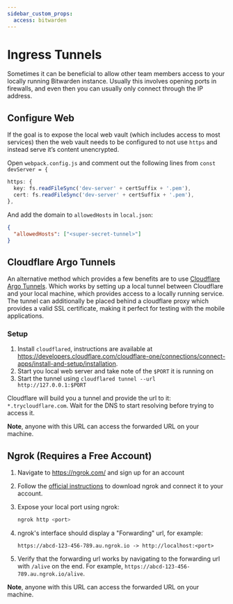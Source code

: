 ```yaml
---
sidebar_custom_props:
  access: bitwarden
---
```


# Ingress Tunnels

Sometimes it can be beneficial to allow other team members access to your locally running Bitwarden
instance. Usually this involves opening ports in firewalls, and even then you can usually only
connect through the IP address.

## Configure Web

If the goal is to expose the local web vault (which includes access to most services) then the web
vault needs to be configured to not use `https` and instead serve it’s content unencrypted.

Open `webpack.config.js` and comment out the following lines from `const devServer = {`

```ts
https: {
  key: fs.readFileSync('dev-server' + certSuffix + '.pem'),
  cert: fs.readFileSync('dev-server' + certSuffix + '.pem'),
},
```

And add the domain to `allowedHosts` in `local.json`:

```json
{
  "allowedHosts": ["<super-secret-tunnel>"]
}
```

## Cloudflare Argo Tunnels

An alternative method which provides a few benefits are to use
[Cloudflare Argo Tunnels](https://www.cloudflare.com/products/tunnel/). Which works by setting up a
local tunnel between Cloudflare and your local machine, which provides access to a locally running
service. The tunnel can additionally be placed behind a cloudflare proxy which provides a valid SSL
certificate, making it perfect for testing with the mobile applications.

### Setup

1. Install `cloudflared`, instructions are available at
   <https://developers.cloudflare.com/cloudflare-one/connections/connect-apps/install-and-setup/installation>.
2. Start you local web server and take note of the `$PORT` it is running on
3. Start the tunnel using `cloudflared tunnel --url http://127.0.0.1:$PORT`

Cloudflare will build you a tunnel and provide the url to it: `*.trycloudflare.com`. Wait for the
DNS to start resolving before trying to access it.

**Note**, anyone with this URL can access the forwarded URL on your machine.

## Ngrok (Requires a Free Account)

1. Navigate to <https://ngrok.com/> and sign up for an account

2. Follow the [official instructions](https://dashboard.ngrok.com/get-started/setup) to download
   ngrok and connect it to your account.

3. Expose your local port using ngrok:

   ```bash
   ngrok http <port>
   ```

4. ngrok's interface should display a "Forwarding" url, for example:

   ```
   https://abcd-123-456-789.au.ngrok.io -> http://localhost:<port>
   ```

5. Verify that the forwarding url works by navigating to the forwarding url with `/alive` on the
   end. For example, `https://abcd-123-456-789.au.ngrok.io/alive`.

**Note**, anyone with this URL can access the forwarded URL on your machine.
